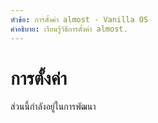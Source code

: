 ```yaml
---
หัวข้อ: การตั้งค่า almost - Vanilla OS
คำอธิบาย: เรียนรู้วิธีการตั้งค่า almost.
---
```


# การตั้งค่า
ส่วนนี้กำลังอยู่ในการพัฒนา
